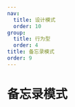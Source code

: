 ```yaml
---
nav:
  title: 设计模式
  order: 10
group:
  title: 行为型
  order: 4
title: 备忘录模式
order: 9
---
```


# 备忘录模式
